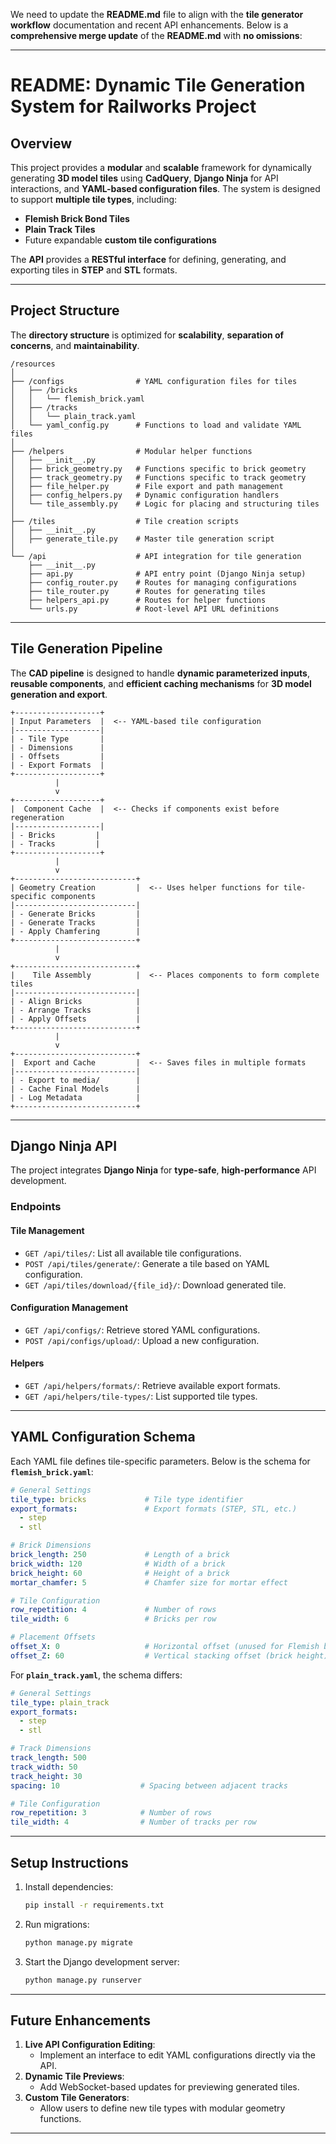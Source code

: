 We need to update the **README.md** file to align with the **tile generator workflow** documentation and recent API enhancements. Below is a **comprehensive merge update** of the **README.md** with **no omissions**:

---

# **README: Dynamic Tile Generation System for Railworks Project**

## **Overview**
This project provides a **modular** and **scalable** framework for dynamically generating **3D model tiles** using **CadQuery**, **Django Ninja** for API interactions, and **YAML-based configuration files**. The system is designed to support **multiple tile types**, including:
- **Flemish Brick Bond Tiles**
- **Plain Track Tiles**
- Future expandable **custom tile configurations**

The **API** provides a **RESTful interface** for defining, generating, and exporting tiles in **STEP** and **STL** formats.

---

## **Project Structure**
The **directory structure** is optimized for **scalability**, **separation of concerns**, and **maintainability**.

```
/resources
│
├── /configs                # YAML configuration files for tiles
│   ├── /bricks
│   │   └── flemish_brick.yaml
│   ├── /tracks
│   │   └── plain_track.yaml
│   └── yaml_config.py      # Functions to load and validate YAML files
│
├── /helpers                # Modular helper functions
│   ├── __init__.py
│   ├── brick_geometry.py   # Functions specific to brick geometry
│   ├── track_geometry.py   # Functions specific to track geometry
│   ├── file_helper.py      # File export and path management
│   ├── config_helpers.py   # Dynamic configuration handlers
│   └── tile_assembly.py    # Logic for placing and structuring tiles
│
├── /tiles                  # Tile creation scripts
│   ├── __init__.py
│   ├── generate_tile.py    # Master tile generation script
│
└── /api                    # API integration for tile generation
    ├── __init__.py
    ├── api.py              # API entry point (Django Ninja setup)
    ├── config_router.py    # Routes for managing configurations
    ├── tile_router.py      # Routes for generating tiles
    ├── helpers_api.py      # Routes for helper functions
    └── urls.py             # Root-level API URL definitions
```

---

## **Tile Generation Pipeline**

The **CAD pipeline** is designed to handle **dynamic parameterized inputs**, **reusable components**, and **efficient caching mechanisms** for **3D model generation and export**.

```
+-------------------+
| Input Parameters  |  <-- YAML-based tile configuration
|-------------------|
| - Tile Type       |
| - Dimensions      |
| - Offsets         |
| - Export Formats  |
+-------------------+
          |
          v
+-------------------+
|  Component Cache  |  <-- Checks if components exist before regeneration
|-------------------|
| - Bricks         |
| - Tracks         |
+-------------------+
          |
          v
+---------------------------+
| Geometry Creation         |  <-- Uses helper functions for tile-specific components
|---------------------------|
| - Generate Bricks         |
| - Generate Tracks         |
| - Apply Chamfering        |
+---------------------------+
          |
          v
+---------------------------+
|    Tile Assembly          |  <-- Places components to form complete tiles
|---------------------------|
| - Align Bricks            |
| - Arrange Tracks          |
| - Apply Offsets           |
+---------------------------+
          |
          v
+---------------------------+
|  Export and Cache         |  <-- Saves files in multiple formats
|---------------------------|
| - Export to media/        |
| - Cache Final Models      |
| - Log Metadata            |
+---------------------------+
```

---

## **Django Ninja API**
The project integrates **Django Ninja** for **type-safe**, **high-performance** API development.

### **Endpoints**
#### **Tile Management**
- `GET /api/tiles/`: List all available tile configurations.
- `POST /api/tiles/generate/`: Generate a tile based on YAML configuration.
- `GET /api/tiles/download/{file_id}/`: Download generated tile.

#### **Configuration Management**
- `GET /api/configs/`: Retrieve stored YAML configurations.
- `POST /api/configs/upload/`: Upload a new configuration.

#### **Helpers**
- `GET /api/helpers/formats/`: Retrieve available export formats.
- `GET /api/helpers/tile-types/`: List supported tile types.

---

## **YAML Configuration Schema**
Each YAML file defines tile-specific parameters. Below is the schema for **`flemish_brick.yaml`**:

```yaml
# General Settings
tile_type: bricks             # Tile type identifier
export_formats:               # Export formats (STEP, STL, etc.)
  - step
  - stl

# Brick Dimensions
brick_length: 250             # Length of a brick
brick_width: 120              # Width of a brick
brick_height: 60              # Height of a brick
mortar_chamfer: 5             # Chamfer size for mortar effect

# Tile Configuration
row_repetition: 4             # Number of rows
tile_width: 6                 # Bricks per row

# Placement Offsets
offset_X: 0                   # Horizontal offset (unused for Flemish bond)
offset_Z: 60                  # Vertical stacking offset (brick height)
```

For **`plain_track.yaml`**, the schema differs:

```yaml
# General Settings
tile_type: plain_track
export_formats:
  - step
  - stl

# Track Dimensions
track_length: 500
track_width: 50
track_height: 30
spacing: 10                  # Spacing between adjacent tracks

# Tile Configuration
row_repetition: 3            # Number of rows
tile_width: 4                # Number of tracks per row
```

---

## **Setup Instructions**
1. Install dependencies:
   ```bash
   pip install -r requirements.txt
   ```
2. Run migrations:
   ```bash
   python manage.py migrate
   ```
3. Start the Django development server:
   ```bash
   python manage.py runserver
   ```

---

## **Future Enhancements**
1. **Live API Configuration Editing**:
   - Implement an interface to edit YAML configurations directly via the API.
2. **Dynamic Tile Previews**:
   - Add WebSocket-based updates for previewing generated tiles.
3. **Custom Tile Generators**:
   - Allow users to define new tile types with modular geometry functions.

---